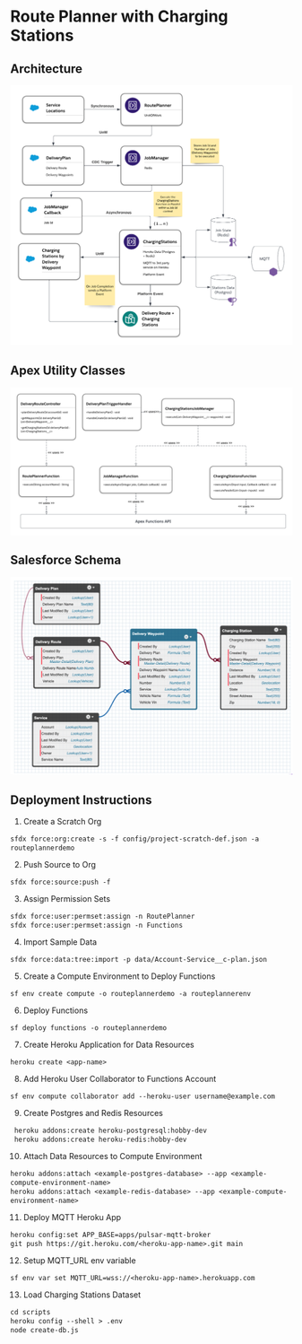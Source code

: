 # Route Planner with Charging Stations

## Architecture

![architecture](assets/architecture.png)

## Apex Utility Classes

![apex-utility-classes](assets/apex_classes.png)

## Salesforce Schema

![salesforce-schema](assets/schema.png)

## Deployment Instructions

1. Create a Scratch Org

```
sfdx force:org:create -s -f config/project-scratch-def.json -a routeplannerdemo
```

2. Push Source to Org

```
sfdx force:source:push -f
```

3. Assign Permission Sets

```
sfdx force:user:permset:assign -n RoutePlanner
sfdx force:user:permset:assign -n Functions
```

4. Import Sample Data

```
sfdx force:data:tree:import -p data/Account-Service__c-plan.json
```

5. Create a Compute Environment to Deploy Functions

```
sf env create compute -o routeplannerdemo -a routeplannerenv
```

6. Deploy Functions

```
sf deploy functions -o routeplannerdemo
```

7. Create Heroku Application for Data Resources

```
heroku create <app-name>
```

8. Add Heroku User Collaborator to Functions Account

```
sf env compute collaborator add --heroku-user username@example.com
```

9. Create Postgres and Redis Resources

```
 heroku addons:create heroku-postgresql:hobby-dev
 heroku addons:create heroku-redis:hobby-dev
```

10. Attach Data Resources to Compute Environment

```
heroku addons:attach <example-postgres-database> --app <example-compute-environment-name>
heroku addons:attach <example-redis-database> --app <example-compute-environment-name>
```

11. Deploy MQTT Heroku App

```
heroku config:set APP_BASE=apps/pulsar-mqtt-broker
git push https://git.heroku.com/<heroku-app-name>.git main
```

12. Setup MQTT_URL env variable

```
sf env var set MQTT_URL=wss://<heroku-app-name>.herokuapp.com
```

13. Load Charging Stations Dataset

```
cd scripts
heroku config --shell > .env
node create-db.js
```
